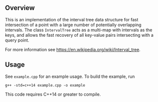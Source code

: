 ## Overview
This is an implementation of the interval tree data structure for fast intersection of a point with a large number of potentially overlapping intervals. The class `IntervalTree` acts as a multi-map with intervals as the keys, and allows the fast recovery of all key-value pairs intersecting with a query point.

For more information see https://en.wikipedia.org/wiki/Interval_tree.

## Usage
See `example.cpp` for an example usage. To build the example, run
```
g++ -std=c++14 example.cpp -o example
```
This code requires C++14 or greater to compile.
